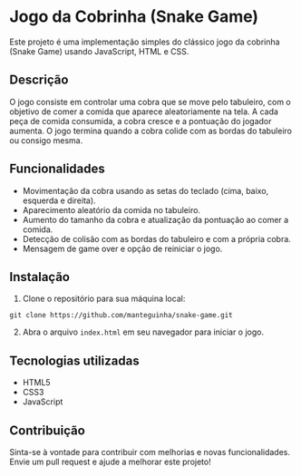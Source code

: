 # Jogo da Cobrinha (Snake Game)

Este projeto é uma implementação simples do clássico jogo da cobrinha (Snake Game) usando JavaScript, HTML e CSS.

## Descrição

O jogo consiste em controlar uma cobra que se move pelo tabuleiro, com o objetivo de comer a comida que aparece aleatoriamente na tela. A cada peça de comida consumida, a cobra cresce e a pontuação do jogador aumenta. O jogo termina quando a cobra colide com as bordas do tabuleiro ou consigo mesma.

## Funcionalidades

- Movimentação da cobra usando as setas do teclado (cima, baixo, esquerda e direita).
- Aparecimento aleatório da comida no tabuleiro.
- Aumento do tamanho da cobra e atualização da pontuação ao comer a comida.
- Detecção de colisão com as bordas do tabuleiro e com a própria cobra.
- Mensagem de game over e opção de reiniciar o jogo.

## Instalação

1. Clone o repositório para sua máquina local:

```
git clone https://github.com/manteguinha/snake-game.git
```

2. Abra o arquivo `index.html` em seu navegador para iniciar o jogo.

## Tecnologias utilizadas

- HTML5
- CSS3
- JavaScript

## Contribuição

Sinta-se à vontade para contribuir com melhorias e novas funcionalidades. Envie um pull request e ajude a melhorar este projeto!
